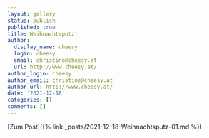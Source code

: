 ```yaml
---
layout: gallery
status: publish
published: true
title: Weihnachtsputz!
author:
  display_name: cheesy
  login: cheesy
  email: christine@cheesy.at
  url: http://www.cheesy.at/
author_login: cheesy
author_email: christine@cheesy.at
author_url: http://www.cheesy.at/
date: '2021-12-18'
categories: []
comments: []
---
```


[Zum Post]({% link _posts/2021-12-18-Weihnachtsputz-01.md %})
